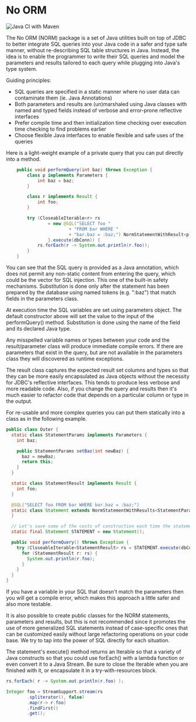 No ORM
======

![Java CI with Maven](https://github.com/cmcgee-mac/norm/workflows/Java%20CI%20with%20Maven/badge.svg)

The No ORM (NORM) package is a set of Java utilities built on top of JDBC
to better integrate SQL queries into your Java code in a safer and type safe
manner, without re-describing SQL table structures in Java. Instead, the idea
is to enable the programmer to write their SQL queries and model the parameters
and results tailored to each query while plugging into Java's type system.

Guiding principles:
* SQL queries are specified in a static manner where no user data can contaminate them (ie. Java Annotations)
* Both parameters and results are (un)marshaled using Java classes with named and typed fields instead of verbose and error-prone reflective interfaces
* Prefer compile time and then initialization time checking over execution time checking to find problems earlier
* Choose flexible Java interfaces to enable flexible and safe uses of the queries

Here is a light-weight example of a private query that you can put directly into
a method.

```java
    public void performQuery(int baz) throws Exception {
        class p implements Parameters {
            int baz = baz;
        }

        class r implements Result {
            int foo;
        }

        try (CloseableIterable<r> rs
                = new @SQL("SELECT foo "
                        + "FROM bar WHERE "
                        + "bar.baz = :baz;") NormStatementWithResult<p, r>() {
                }.execute(dbConn)) {
            rs.forEach(r -> System.out.println(r.foo));
        }
    }
```

You can see that the SQL query is provided as a Java annotation, which does not
permit any non-static content from entering the query, which could be the vector
for SQL injection. This one of the built-in safety mechanisms. Substitution is
done only after the statement has been prepared by the database using named
tokens (e.g. ":baz") that match fields in the parameters class.

At execution time the SQL variables are set using parameters object. The default
constructor above will set the value to the input of the performQuery() method.
Substitution is done using the name of the field and its declared Java type.

Any misspelled variable names or types between your code and the result/parameter
class will produce immediate compile errors. If there are parameters that exist
in the query, but are not available in the parameters class they will discovered
as runtime exceptions.

The result class captures the expected result set columns and types so that they can
be more easily encapsulated as Java objects without the necessity for JDBC's
reflective interfaces. This tends to produce less verbose and more readable code.
Also, if you change the query and results then it's much easier to refactor code
that depends on a particular column or type in the output.

For re-usable and more complex queries you can put them statically into a class
 as in the following example.

```java
public class Outer {
  static class StatementParams implements Parameters {
    int baz;

    public StatementParams setBaz(int newBaz) {
      baz = newBaz;
      return this;
    }
  }

  static class StatementResult implements Result {
    int foo;
  }

  @SQL("SELECT foo FROM bar WHERE bar.baz = :baz;")
  static class Statement extends NormStatementWithResults<StatementParams,StatementResult> {
  }

  // Let's save some of the costs of construction each time the statement is executed
  static final Statement STATEMENT = new Statement();

  public void performQuery() throws Exception {
    try (CloseableIterable<StatementResult> rs = STATEMENT.execute(dbConn, new ReqParams().setBaz(100)) {
      for (StatementResult r: rs) {
        System.out.println(r.foo);
      }
    }
  }
}
```

If you have a variable in your SQL that doesn't match the parameters then you will
get a compile error, which makes this approach a little safer and also more testable.

It is also possible to create public classes for the NORM statements, parameters
and results, but this is not recommended since it promotes the use of more
generalized SQL statements instead of case-specific ones that can be customized
easily without large refactoring operations on your code base. We try to tap into
the power of SQL directly for each situation.

The statement's execute() method returns an Iterable so that a variety of Java
constructs so that you could use forEach() with a lambda function or even convert
it to a Java Stream. Be sure to close the Iterable when you are finished
with it, or encapsulate it in a try-with-resources block.

```java
rs.forEach( r -> System.out.println(r.foo) );

Integer foo = StreamSupport.stream(rs
        .spliterator(), false)
        .map(r-> r.foo)
        .findFirst()
        .get();
```
